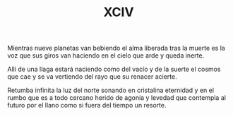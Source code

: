 ﻿---
title: XCIV
categories:
- 111 sonetos
---

Mientras nueve planetas van bebiendo 
el alma liberada tras la muerte 
es la voz que sus giros van haciendo 
en el cielo que arde y queda inerte. 

Allí de una llaga estará naciendo 
como del vacío y de la suerte 
el cosmos que cae y se va vertiendo 
del rayo que su renacer acierte. 

Retumba infinita la luz del norte 
sonando en cristalina eternidad 
y en el rumbo que es a todo cercano 
herido de agonía y levedad 
que contempla al futuro por el llano 
como si fuera del tiempo un resorte.